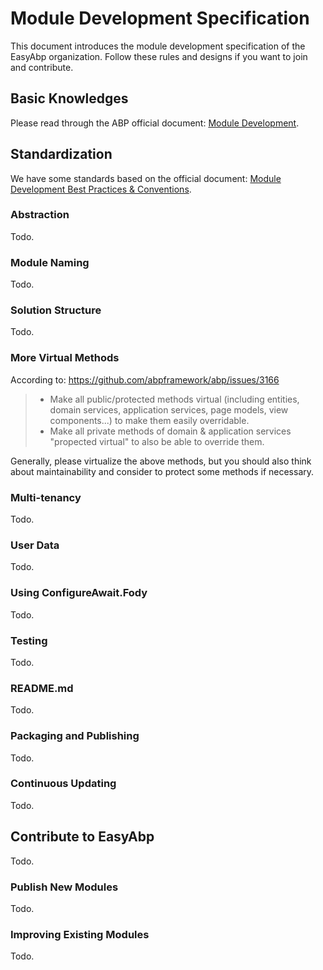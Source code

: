 # Module Development Specification

This document introduces the module development specification of the EasyAbp organization. Follow these rules and designs if you want to join and contribute.

## Basic Knowledges

Please read through the ABP official document: [Module Development](https://docs.abp.io/en/abp/latest/Module-Development-Basics).

## Standardization

We have some standards based on the official document: [Module Development Best Practices & Conventions](https://docs.abp.io/en/abp/latest/Best-Practices/Index).

### Abstraction

Todo.

### Module Naming

Todo.

### Solution Structure

Todo.

### More Virtual Methods

According to: https://github.com/abpframework/abp/issues/3166

> * Make all public/protected methods virtual (including entities, domain services, application services, page models, view components...) to make them easily overridable.
> * Make all private methods of domain & application services "propected virtual" to also be able to override them.

Generally, please virtualize the above methods, but you should also think about maintainability and consider to protect some methods if necessary.

### Multi-tenancy

Todo.

### User Data

Todo.

### Using ConfigureAwait.Fody

Todo.

### Testing

Todo.

### README.md

Todo.

### Packaging and Publishing

Todo.

### Continuous Updating

Todo.

## Contribute to EasyAbp

Todo.

### Publish New Modules

Todo.

### Improving Existing Modules

Todo.
